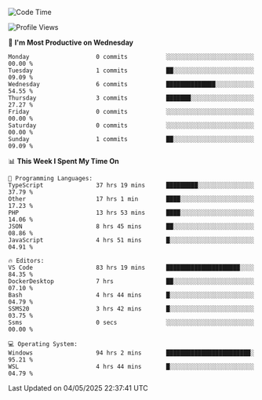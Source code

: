 <!--START_SECTION:waka-->
![Code Time](http://img.shields.io/badge/Code%20Time-4%2C864%20hrs%2026%20mins-blue)

![Profile Views](http://img.shields.io/badge/Profile%20Views-0-blue)

📅 **I'm Most Productive on Wednesday** 

```text
Monday                   0 commits           ░░░░░░░░░░░░░░░░░░░░░░░░░   00.00 % 
Tuesday                  1 commits           ██░░░░░░░░░░░░░░░░░░░░░░░   09.09 % 
Wednesday                6 commits           ██████████████░░░░░░░░░░░   54.55 % 
Thursday                 3 commits           ███████░░░░░░░░░░░░░░░░░░   27.27 % 
Friday                   0 commits           ░░░░░░░░░░░░░░░░░░░░░░░░░   00.00 % 
Saturday                 0 commits           ░░░░░░░░░░░░░░░░░░░░░░░░░   00.00 % 
Sunday                   1 commits           ██░░░░░░░░░░░░░░░░░░░░░░░   09.09 % 
```


📊 **This Week I Spent My Time On** 

```text
💬 Programming Languages: 
TypeScript               37 hrs 19 mins      █████████░░░░░░░░░░░░░░░░   37.79 % 
Other                    17 hrs 1 min        ████░░░░░░░░░░░░░░░░░░░░░   17.23 % 
PHP                      13 hrs 53 mins      ████░░░░░░░░░░░░░░░░░░░░░   14.06 % 
JSON                     8 hrs 45 mins       ██░░░░░░░░░░░░░░░░░░░░░░░   08.86 % 
JavaScript               4 hrs 51 mins       █░░░░░░░░░░░░░░░░░░░░░░░░   04.91 % 

🔥 Editors: 
VS Code                  83 hrs 19 mins      █████████████████████░░░░   84.35 % 
DockerDesktop            7 hrs               ██░░░░░░░░░░░░░░░░░░░░░░░   07.10 % 
Bash                     4 hrs 44 mins       █░░░░░░░░░░░░░░░░░░░░░░░░   04.79 % 
SSMS20                   3 hrs 42 mins       █░░░░░░░░░░░░░░░░░░░░░░░░   03.75 % 
Ssms                     0 secs              ░░░░░░░░░░░░░░░░░░░░░░░░░   00.00 % 

💻 Operating System: 
Windows                  94 hrs 2 mins       ████████████████████████░   95.21 % 
WSL                      4 hrs 44 mins       █░░░░░░░░░░░░░░░░░░░░░░░░   04.79 % 
```


 Last Updated on 04/05/2025 22:37:41 UTC
<!--END_SECTION:waka-->
